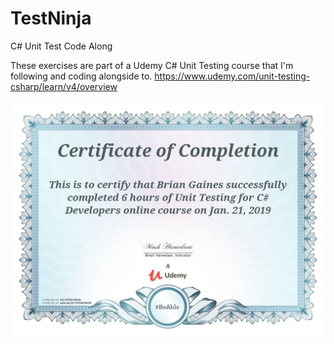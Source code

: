 # TestNinja
C# Unit Test Code Along

These exercises are part of a Udemy C# Unit Testing course that I'm following and coding alongside to.
https://www.udemy.com/unit-testing-csharp/learn/v4/overview

![alt text](UC-HTNQVWO9.jpg "C# Unit Testing Course Certificate")
